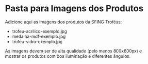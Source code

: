 # Pasta para Imagens dos Produtos

Adicione aqui as imagens dos produtos da SFING Troféus:

- trofeu-acrilico-exemplo.jpg
- medalha-mdf-exemplo.jpg  
- trofeu-vidro-exemplo.jpg

As imagens devem ser de alta qualidade (pelo menos 800x600px) e mostrar os produtos com boa iluminação e diferentes ângulos.
